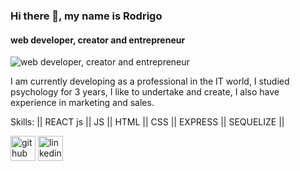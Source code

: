 
### Hi there 👋, my name is Rodrigo
#### web developer, creator and entrepreneur

![web developer, creator and entrepreneur](https://i.imgur.com/NchFR5o.png)

I am currently developing as a professional in the IT world, I studied psychology for 3 years, I like to undertake and create, I also have experience in marketing and sales.

Skills: || REACT js || JS || HTML || CSS || EXPRESS || SEQUELIZE ||



[<img src='https://cdn.jsdelivr.net/npm/simple-icons@3.0.1/icons/github.svg' alt='github' height='40'>](https://github.com/RodriOrozco)  [<img src='https://cdn.jsdelivr.net/npm/simple-icons@3.0.1/icons/linkedin.svg' alt='linkedin' height='40'>](https://www.linkedin.com/in/https://www.linkedin.com/in/rodri-orozco//)  

